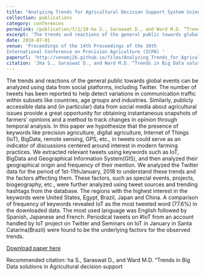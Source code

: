 ```yaml
---
title: "Analyzing Trends for Agricultural Decision Support System Using Twitter Data"
collection: publications
category: conferences
permalink: /publication/7/1/18-ha S., Saraswat D., and Ward M.D. “Trends in Big Data solutions in Agricultural decision support
excerpt: 'The trends and reactions of the general public towards global events can be analyzed using data from social platforms, including Twitter. The number of tweets has been reported to help detect variations in communication traffic within subsets like countries, age groups and industries. Similarly, publicly accessible data and (in particular) data from social media about agricultural issues provide a great opportunity for obtaining instantaneous snapshots of farmers’ opinions and a method to track changes in opinion through temporal analysis. In this paper we hypothesize that the presence of keywords like precision agriculture, digital agriculture, Internet of Things (IoT), BigData, remote sensing, GPS, etc., in tweets could serve as an indicator of discussions centered around interest in modern farming practices. We extracted relevant tweets using keywords such as IoT, BigData and Geographical Information System(GIS), and then analyzed their geographical origin and frequency of their mention. We analyzed the Twitter data for the period of 1st-11thJanuary, 2018 to understand these trends and the factors affecting them. These factors, such as special events, projects, biogeography, etc., were further analyzed using tweet sources and trending hashtags from the database. The regions with the highest interest in the keywords were United States, Egypt, Brazil, Japan and China. A comparison of frequency of keywords revealed IoT as the most tweeted word (77.6%) in the downloaded data. The most used language was English followed by Spanish, Japanese and French. Periodical tweets on #IoT from an account handled by IoT project on Twitter and Seminars on IoT in January in Santa Catarina(Brazil) were found to be the underlying factors for the observed trends.'
date: 2018-07-01
venue: 'Proceedings of the 14th Proceedings of the 16th
International Conference on Precision Agriculture (ICPA) '
paperurl: 'http://venomj26.github.io/files/Analyzing_Trends_for_Agricultural_Decision_Support_System_Using_Twitter_Data.pdf'
citation: 'Jha S., Saraswat D., and Ward M.D. “Trends in Big Data solutions in Agricultural decision support,14th International Conference on Precision Agriculture.'
---
```

The trends and reactions of the general public towards global events can be analyzed using data from social platforms, including Twitter. The number of tweets has been reported to help detect variations in communication traffic within subsets like countries, age groups and industries. Similarly, publicly accessible data and (in particular) data from social media about agricultural issues provide a great opportunity for obtaining instantaneous snapshots of farmers’ opinions and a method to track changes in opinion through temporal analysis. In this paper we hypothesize that the presence of keywords like precision agriculture, digital agriculture, Internet of Things (IoT), BigData, remote sensing, GPS, etc., in tweets could serve as an indicator of discussions centered around interest in modern farming practices. We extracted relevant tweets using keywords such as IoT, BigData and Geographical Information System(GIS), and then analyzed their geographical origin and frequency of their mention. We analyzed the Twitter data for the period of 1st-11thJanuary, 2018 to understand these trends and the factors affecting them. These factors, such as special events, projects, biogeography, etc., were further analyzed using tweet sources and trending hashtags from the database. The regions with the highest interest in the keywords were United States, Egypt, Brazil, Japan and China. A comparison of frequency of keywords revealed IoT as the most tweeted word (77.6%) in the downloaded data. The most used language was English followed by Spanish, Japanese and French. Periodical tweets on #IoT from an account handled by IoT project on Twitter and Seminars on IoT in January in Santa Catarina(Brazil) were found to be the underlying factors for the observed trends.

[Download paper here](http://Snehajha.github.io/files/Analyzing_Trends_for_Agricultural_Decision_Support_System_Using_Twitter_Data.pdf)

Recommended citation: ha S., Saraswat D., and Ward M.D. “Trends in Big Data solutions in Agricultural decision support